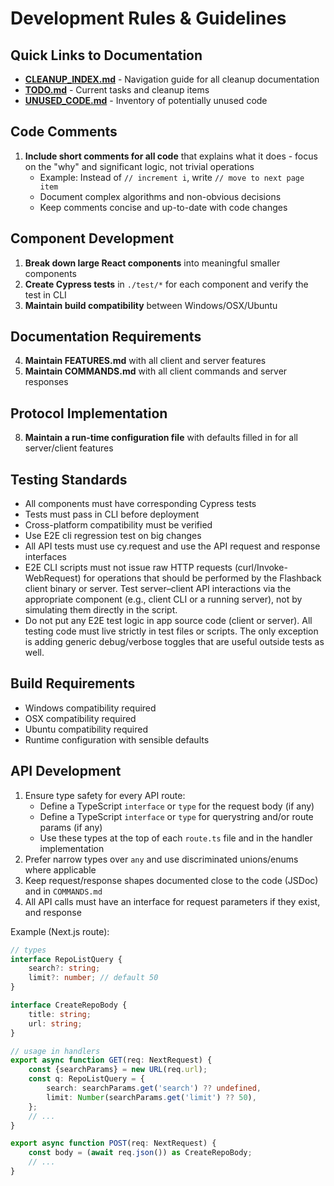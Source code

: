 # Development Rules & Guidelines

## Quick Links to Documentation

- **[CLEANUP_INDEX.md](CLEANUP_INDEX.md)** - Navigation guide for all cleanup documentation
- **[TODO.md](TODO.md)** - Current tasks and cleanup items
- **[UNUSED_CODE.md](UNUSED_CODE.md)** - Inventory of potentially unused code

## Code Comments

1. **Include short comments for all code** that explains what it does - focus on the "why" and significant logic, not trivial operations
   - Example: Instead of `// increment i`, write `// move to next page item`
   - Document complex algorithms and non-obvious decisions
   - Keep comments concise and up-to-date with code changes

## Component Development

1. **Break down large React components** into meaningful smaller components
2. **Create Cypress tests** in `./test/*` for each component and verify the test in CLI
3. **Maintain build compatibility** between Windows/OSX/Ubuntu

## Documentation Requirements

4. **Maintain FEATURES.md** with all client and server features
6. **Maintain COMMANDS.md** with all client commands and server responses

## Protocol Implementation

8. **Maintain a run-time configuration file** with defaults filled in for all server/client features

## Testing Standards

- All components must have corresponding Cypress tests
- Tests must pass in CLI before deployment
- Cross-platform compatibility must be verified
- Use E2E cli regression test on big changes
- All API tests must use cy.request<TYPE> and use the API request and response interfaces
- E2E CLI scripts must not issue raw HTTP requests (curl/Invoke-WebRequest) for operations that should be performed by the Flashback client binary or server. Test server–client API interactions via the appropriate component (e.g., client CLI or a running server), not by simulating them directly in the script.
- Do not put any E2E test logic in app source code (client or server). All testing code must live strictly in test files or scripts. The only exception is adding generic debug/verbose toggles that are useful outside tests as well.

## Build Requirements

- Windows compatibility required
- OSX compatibility required
- Ubuntu compatibility required
- Runtime configuration with sensible defaults

## API Development

1. Ensure type safety for every API route:
    - Define a TypeScript `interface` or `type` for the request body (if any)
    - Define a TypeScript `interface` or `type` for querystring and/or route params (if any)
    - Use these types at the top of each `route.ts` file and in the handler implementation
2. Prefer narrow types over `any` and use discriminated unions/enums where applicable
3. Keep request/response shapes documented close to the code (JSDoc) and in `COMMANDS.md`
4. All API calls must have an interface for request parameters if they exist, and response

Example (Next.js route):

```ts
// types
interface RepoListQuery {
    search?: string;
    limit?: number; // default 50
}

interface CreateRepoBody {
    title: string;
    url: string;
}

// usage in handlers
export async function GET(req: NextRequest) {
    const {searchParams} = new URL(req.url);
    const q: RepoListQuery = {
        search: searchParams.get('search') ?? undefined,
        limit: Number(searchParams.get('limit') ?? 50),
    };
    // ...
}

export async function POST(req: NextRequest) {
    const body = (await req.json()) as CreateRepoBody;
    // ...
}
```
